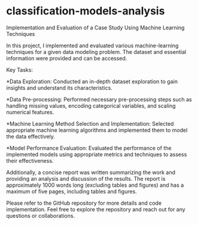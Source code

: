 # classification-models-analysis
Implementation and Evaluation of a Case Study Using Machine Learning Techniques

In this project, I implemented and evaluated various machine-learning techniques for a given data modeling problem. The dataset and essential information were provided and can be accessed.

Key Tasks:

*Data Exploration: Conducted an in-depth dataset exploration to gain insights and understand its characteristics.

*Data Pre-processing: Performed necessary pre-processing steps such as handling missing values, encoding categorical variables, and scaling numerical features.

*Machine Learning Method Selection and Implementation: Selected appropriate machine learning algorithms and implemented them to model the data effectively.

*Model Performance Evaluation: Evaluated the performance of the implemented models using appropriate metrics and techniques to assess their effectiveness.

Additionally, a concise report was written summarizing the work and providing an analysis and discussion of the results. The report is approximately 1000 words long (excluding tables and figures) and has a maximum of five pages, including tables and figures.

Please refer to the GitHub repository for more details and code implementation. Feel free to explore the repository and reach out for any questions or collaborations.
